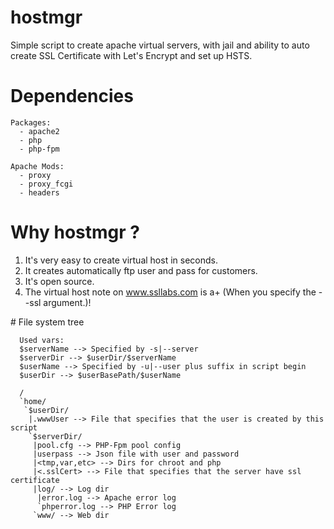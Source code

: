 # hostmgr
Simple script to create apache virtual servers, with jail and ability to auto create SSL Certificate with Let's Encrypt and set up HSTS.

# Dependencies
```
Packages:
  - apache2
  - php
  - php-fpm

Apache Mods:
  - proxy
  - proxy_fcgi
  - headers
```

# Why hostmgr ?

1. It's very easy to create virtual host in seconds.
2. It creates automatically ftp user and pass for customers.
3. It's open source.
4. The virtual host note on www.ssllabs.com is a+ (When you specify the --ssl argument.)!

# File system tree

```
  Used vars:
  $serverName --> Specified by -s|--server
  $serverDir --> $userDir/$serverName
  $userName --> Specified by -u|--user plus suffix in script begin
  $userDir --> $userBasePath/$userName
  
  /
  `home/
   `$userDir/
    |.wwwUser --> File that specifies that the user is created by this script
    `$serverDir/
     |pool.cfg --> PHP-Fpm pool config
     |userpass --> Json file with user and password
     |<tmp,var,etc> --> Dirs for chroot and php
     |<.sslCert> --> File that specifies that the server have ssl certificate
     |log/ --> Log dir
      |error.log --> Apache error log 
      `phperror.log --> PHP Error log
     `www/ --> Web dir 
```
